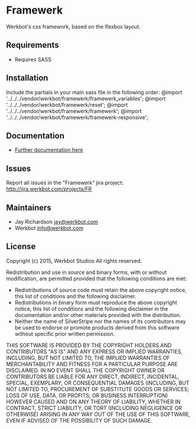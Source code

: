 # Framewerk
Werkbot's css framework, based on the flexbox layout.

## Requirements
- Requires SASS

## Installation
Include the partials in your main sass file in the following order:
@import '../../../vendor/werkbot/framewerk/framewerk_variables';
@import '../../../vendor/werkbot/framewerk/reset';
@import '../../../vendor/werkbot/framewerk/framewerk';
@import '../../../vendor/werkbot/framewerk/framewerk-responsive';

## Documentation
* [Further documentation here](docs/en/README.md)

## Issues
Report all issues in the "Framewerk" jira project: http://jira.werkbot.com/projects/FR

## Maintainers
 * Jay Richardson <jay@werkbot.com>
 * Werkbot <info@werkbot.com>

## License
Copyright (c) 2015, Werkbot Studios
All rights reserved.

Redistribution and use in source and binary forms, with or without modification, are permitted provided that the following conditions are met:

* Redistributions of source code must retain the above copyright notice, this list of conditions and the following disclaimer.
* Redistributions in binary form must reproduce the above copyright notice, this list of conditions and the following disclaimer in the
  documentation and/or other materials provided with the distribution.
* Neither the name of SilverStripe nor the names of its contributors may be used to endorse or promote products derived from this software
  without specific prior written permission.

THIS SOFTWARE IS PROVIDED BY THE COPYRIGHT HOLDERS AND CONTRIBUTORS "AS IS" AND ANY EXPRESS OR IMPLIED WARRANTIES, INCLUDING, BUT NOT LIMITED TO, THE
IMPLIED WARRANTIES OF MERCHANTABILITY AND FITNESS FOR A PARTICULAR PURPOSE ARE DISCLAIMED. IN NO EVENT SHALL THE COPYRIGHT OWNER OR CONTRIBUTORS BE
LIABLE FOR ANY DIRECT, INDIRECT, INCIDENTAL, SPECIAL, EXEMPLARY, OR CONSEQUENTIAL DAMAGES (INCLUDING, BUT NOT LIMITED TO, PROCUREMENT OF SUBSTITUTE
GOODS OR SERVICES; LOSS OF USE, DATA, OR PROFITS; OR BUSINESS INTERRUPTION) HOWEVER CAUSED AND ON ANY THEORY OF LIABILITY, WHETHER IN CONTRACT,
STRICT LIABILITY, OR TORT (INCLUDING NEGLIGENCE OR OTHERWISE) ARISING IN ANY WAY OUT OF THE USE OF THIS SOFTWARE, EVEN IF ADVISED OF THE POSSIBILITY
OF SUCH DAMAGE.
